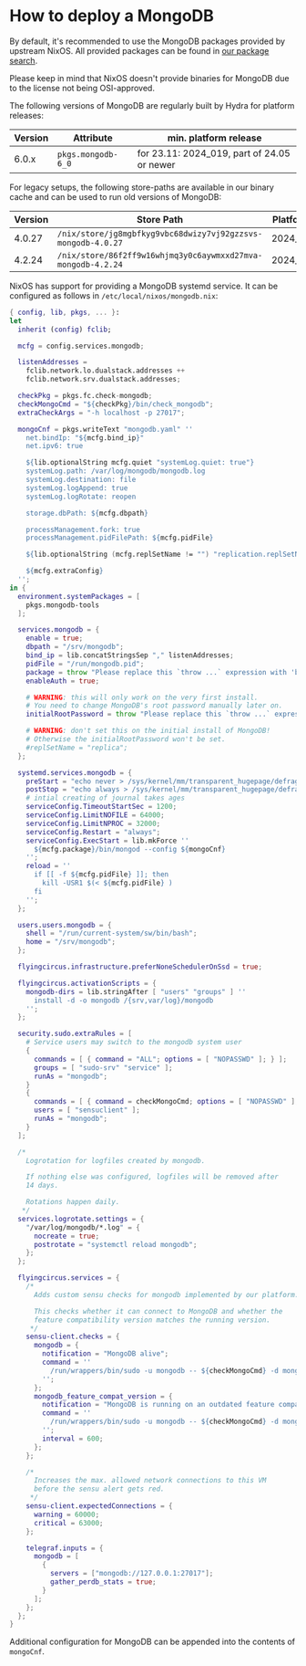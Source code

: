 # How to deploy a MongoDB

By default, it's recommended to use the MongoDB packages provided by upstream NixOS.
All provided packages can be found in [our package search](https://search.flyingcircus.io/search/packages?q=mongodb&channel=fc-23.11-production).

Please keep in mind that NixOS doesn't provide binaries for MongoDB due to
the license not being OSI-approved.

The following versions of MongoDB are regularly built by Hydra for platform
releases:

| Version | Attribute | min. platform release |
| --- | --- | --- |
| 6.0.x | `pkgs.mongodb-6_0` | for 23.11: 2024_019, part of 24.05 or newer |

For legacy setups, the following store-paths are available in our binary cache
and can be used to run old versions of MongoDB:

| Version | Store Path | Platform release |
| --- | --- | --- |
| 4.0.27 | `/nix/store/jg8mgbfkyg9vbc68dwizy7vj92gzzsvs-mongodb-4.0.27` | 2024_001/22.11 |
| 4.2.24 | `/nix/store/86f2ff9w16whjmq3y0c6aywmxxd27mva-mongodb-4.2.24` | 2024_002/23.05 |

NixOS has support for providing a MongoDB systemd service.
It can be configured as follows in `/etc/local/nixos/mongodb.nix`:

```nix
{ config, lib, pkgs, ... }:
let
  inherit (config) fclib;

  mcfg = config.services.mongodb;

  listenAddresses =
    fclib.network.lo.dualstack.addresses ++
    fclib.network.srv.dualstack.addresses;

  checkPkg = pkgs.fc.check-mongodb;
  checkMongoCmd = "${checkPkg}/bin/check_mongodb";
  extraCheckArgs = "-h localhost -p 27017";

  mongoCnf = pkgs.writeText "mongodb.yaml" ''
    net.bindIp: "${mcfg.bind_ip}"
    net.ipv6: true

    ${lib.optionalString mcfg.quiet "systemLog.quiet: true"}
    systemLog.path: /var/log/mongodb/mongodb.log
    systemLog.destination: file
    systemLog.logAppend: true
    systemLog.logRotate: reopen

    storage.dbPath: ${mcfg.dbpath}

    processManagement.fork: true
    processManagement.pidFilePath: ${mcfg.pidFile}

    ${lib.optionalString (mcfg.replSetName != "") "replication.replSetName: ${mcfg.replSetName}"}

    ${mcfg.extraConfig}
  '';
in {
  environment.systemPackages = [
    pkgs.mongodb-tools
  ];

  services.mongodb = {
    enable = true;
    dbpath = "/srv/mongodb";
    bind_ip = lib.concatStringsSep "," listenAddresses;
    pidFile = "/run/mongodb.pid";
    package = throw "Please replace this `throw ...` expression with 'builtins.storePath /nix/store/…'";
    enableAuth = true;

    # WARNING: this will only work on the very first install.
    # You need to change MongoDB's root password manually later on.
    initialRootPassword = throw "Please replace this `throw ...` expression with the initial root password of the mongodb root account";

    # WARNING: don't set this on the initial install of MongoDB!
    # Otherwise the initialRootPassword won't be set.
    #replSetName = "replica";
  };

  systemd.services.mongodb = {
    preStart = "echo never > /sys/kernel/mm/transparent_hugepage/defrag";
    postStop = "echo always > /sys/kernel/mm/transparent_hugepage/defrag";
    # intial creating of journal takes ages
    serviceConfig.TimeoutStartSec = 1200;
    serviceConfig.LimitNOFILE = 64000;
    serviceConfig.LimitNPROC = 32000;
    serviceConfig.Restart = "always";
    serviceConfig.ExecStart = lib.mkForce ''
      ${mcfg.package}/bin/mongod --config ${mongoCnf}
    '';
    reload = ''
      if [[ -f ${mcfg.pidFile} ]]; then
        kill -USR1 $(< ${mcfg.pidFile} )
      fi
    '';
  };

  users.users.mongodb = {
    shell = "/run/current-system/sw/bin/bash";
    home = "/srv/mongodb";
  };

  flyingcircus.infrastructure.preferNoneSchedulerOnSsd = true;

  flyingcircus.activationScripts = {
    mongodb-dirs = lib.stringAfter [ "users" "groups" ] ''
      install -d -o mongodb /{srv,var/log}/mongodb
    '';
  };

  security.sudo.extraRules = [
    # Service users may switch to the mongodb system user
    {
      commands = [ { command = "ALL"; options = [ "NOPASSWD" ]; } ];
      groups = [ "sudo-srv" "service" ];
      runAs = "mongodb";
    }
    {
      commands = [ { command = checkMongoCmd; options = [ "NOPASSWD" ]; } ];
      users = [ "sensuclient" ];
      runAs = "mongodb";
    }
  ];

  /*
    Logrotation for logfiles created by mongodb.

    If nothing else was configured, logfiles will be removed after
    14 days.

    Rotations happen daily.
   */
  services.logrotate.settings = {
    "/var/log/mongodb/*.log" = {
      nocreate = true;
      postrotate = "systemctl reload mongodb";
    };
  };

  flyingcircus.services = {
    /*
      Adds custom sensu checks for mongodb implemented by our platform.

      This checks whether it can connect to MongoDB and whether the
      feature compatibility version matches the running version.
     */
    sensu-client.checks = {
      mongodb = {
        notification = "MongoDB alive";
        command = ''
          /run/wrappers/bin/sudo -u mongodb -- ${checkMongoCmd} -d mongodb ${extraCheckArgs}
        '';
      };
      mongodb_feature_compat_version = {
        notification = "MongoDB is running on an outdated feature compatibility version";
        command = ''
          /run/wrappers/bin/sudo -u mongodb -- ${checkMongoCmd} -d mongodb -A feature_compat_version ${extraCheckArgs}
        '';
        interval = 600;
      };
    };

    /*
      Increases the max. allowed network connections to this VM
      before the sensu alert gets red.
     */
    sensu-client.expectedConnections = {
      warning = 60000;
      critical = 63000;
    };

    telegraf.inputs = {
      mongodb = [
        {
          servers = ["mongodb://127.0.0.1:27017"];
          gather_perdb_stats = true;
        }
      ];
    };
  };
}
```

Additional configuration for MongoDB can be appended into the contents of `mongoCnf`.
